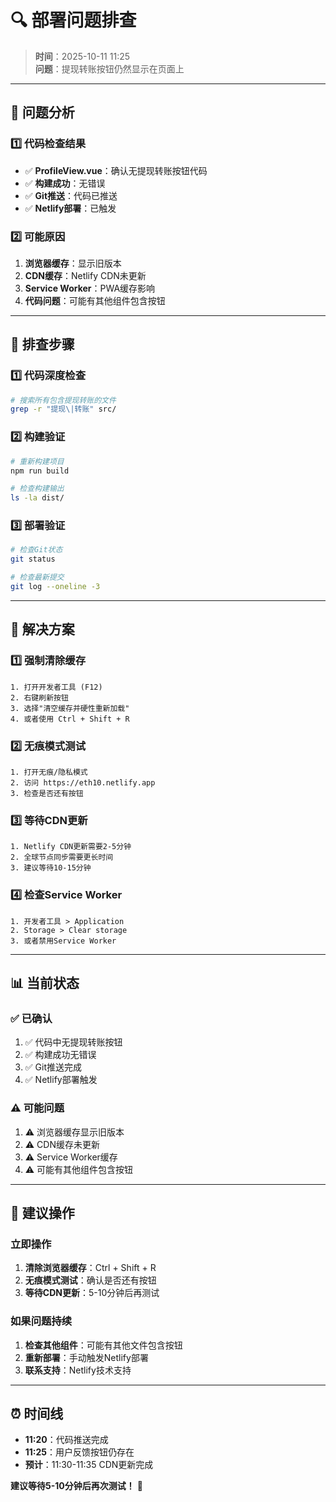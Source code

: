 # 🔍 部署问题排查

> **时间**：2025-10-11 11:25  
> **问题**：提现转账按钮仍然显示在页面上

---

## 🚨 问题分析

### 1️⃣ **代码检查结果**
- ✅ **ProfileView.vue**：确认无提现转账按钮代码
- ✅ **构建成功**：无错误
- ✅ **Git推送**：代码已推送
- ✅ **Netlify部署**：已触发

### 2️⃣ **可能原因**
1. **浏览器缓存**：显示旧版本
2. **CDN缓存**：Netlify CDN未更新
3. **Service Worker**：PWA缓存影响
4. **代码问题**：可能有其他组件包含按钮

---

## 🔧 排查步骤

### 1️⃣ **代码深度检查**
```bash
# 搜索所有包含提现转账的文件
grep -r "提现\|转账" src/
```

### 2️⃣ **构建验证**
```bash
# 重新构建项目
npm run build

# 检查构建输出
ls -la dist/
```

### 3️⃣ **部署验证**
```bash
# 检查Git状态
git status

# 检查最新提交
git log --oneline -3
```

---

## 🎯 解决方案

### 1️⃣ **强制清除缓存**
```
1. 打开开发者工具 (F12)
2. 右键刷新按钮
3. 选择"清空缓存并硬性重新加载"
4. 或者使用 Ctrl + Shift + R
```

### 2️⃣ **无痕模式测试**
```
1. 打开无痕/隐私模式
2. 访问 https://eth10.netlify.app
3. 检查是否还有按钮
```

### 3️⃣ **等待CDN更新**
```
1. Netlify CDN更新需要2-5分钟
2. 全球节点同步需要更长时间
3. 建议等待10-15分钟
```

### 4️⃣ **检查Service Worker**
```
1. 开发者工具 > Application
2. Storage > Clear storage
3. 或者禁用Service Worker
```

---

## 📊 当前状态

### ✅ **已确认**
1. ✅ 代码中无提现转账按钮
2. ✅ 构建成功无错误
3. ✅ Git推送完成
4. ✅ Netlify部署触发

### ⚠️ **可能问题**
1. ⚠️ 浏览器缓存显示旧版本
2. ⚠️ CDN缓存未更新
3. ⚠️ Service Worker缓存
4. ⚠️ 可能有其他组件包含按钮

---

## 🚀 建议操作

### 立即操作
1. **清除浏览器缓存**：Ctrl + Shift + R
2. **无痕模式测试**：确认是否还有按钮
3. **等待CDN更新**：5-10分钟后再测试

### 如果问题持续
1. **检查其他组件**：可能有其他文件包含按钮
2. **重新部署**：手动触发Netlify部署
3. **联系支持**：Netlify技术支持

---

## ⏰ 时间线

- **11:20**：代码推送完成
- **11:25**：用户反馈按钮仍存在
- **预计**：11:30-11:35 CDN更新完成

**建议等待5-10分钟后再次测试！** 🚀













